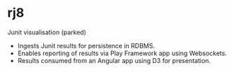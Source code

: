 # rj8
Junit visualisation (parked) 

- Ingests Junit results for persistence in RDBMS. 
- Enables reporting of results via Play Framework app using Websockets.
- Results consumed from an Angular app using D3 for presentation. 
